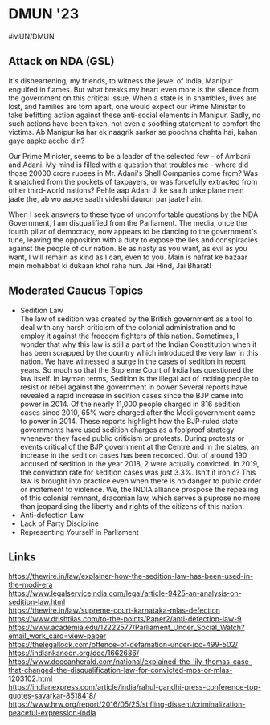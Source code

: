 # DMUN '23
#MUN/DMUN

## Attack on NDA (GSL)
It's disheartening, my friends, to witness the jewel of India, Manipur engulfed in flames. But what breaks my heart even more is the silence from the government on this critical issue. When a state is in shambles, lives are lost, and families are torn apart, one would expect our Prime Minister to take befitting action against these anti-social elements in Manipur. Sadly, no such actions have been taken, not even a soothing statement to comfort the victims. Ab Manipur ka har ek naagrik sarkar se poochna chahta hai, kahan gaye aapke acche din?

Our Prime Minister, seems to be a leader of the selected few - of Ambani and Adani. My mind is filled with a question that troubles me - where did those 20000 crore rupees in Mr. Adani's Shell Companies come from? Was it snatched from the pockets of taxpayers, or was forcefully extracted from other third-world nations? Pehle aap Adani Ji ke saath unke plane mein jaate the, ab wo aapke saath videshi dauron par jaate hain. 

When I seek answers to these type of uncomfortable questions by the NDA Government, I am disqualified from the Parliament. The media, once the fourth pillar of democracy, now appears to be dancing to the government's tune, leaving the opposition with a duty to expose the lies and conspiracies against the people of our nation. Be as nasty as you want, as evil as you want, I will remain as kind as I can, even to you. Main is nafrat ke bazaar mein mohabbat ki dukaan khol raha hun.  Jai Hind, Jai Bharat!

## Moderated Caucus Topics
- Sedition Law  
The law of sedition was created by the British government as a tool to deal with any harsh criticism of the colonial administration and to employ it against the freedom fighters of this nation. Sometimes, I wonder that why this law is still a part of the Indian Constitution when it has been scrapped by the country which introduced the very law in this nation. We have witnessed a surge in the cases of sedition in recent years. So much so that the Supreme Court of India has questioned the law itself. In layman terms, Sedition is the illegal act of inciting people to resist or rebel against the government in power Several reports have revealed a rapid increase in sedition cases since the BJP came into power in 2014. Of the nearly 11,000 people charged in 816 sedition cases since 2010, 65% were charged after the Modi government came to power in 2014. These reports highlight how the BJP-ruled state governments have used sedition charges as a foolproof strategy whenever they faced public criticism or protests. During protests or events critical of the BJP government at the Centre and in the states, an increase in the sedition cases has been recorded. Out of around 190 accused of sedition in the year 2018, 2 were actually convicted. In 2019, the conviction rate for sedition cases was just 3.3%. Isn't it ironic? This law is brought into practice even when there is no danger to public order or incitement to violence. We, the INDIA alliance prospose the repealing of this colonial remnant, draconian law, which serves a puprose no more than jeopardising the liberty and rights of the citizens of this nation. 
- Anti-defection Law
- Lack of Party Discipline
- Representing Yourself in Parliament

## Links
https://thewire.in/law/explainer-how-the-sedition-law-has-been-used-in-the-modi-era  
https://www.legalserviceindia.com/legal/article-9425-an-analysis-on-sedition-law.html  
https://thewire.in/law/supreme-court-karnataka-mlas-defection  
https://www.drishtiias.com/to-the-points/Paper2/anti-defection-law-9  
https://www.academia.edu/12222577/Parliament_Under_Social_Watch?email_work_card=view-paper  
https://thelegallock.com/offence-of-defamation-under-ipc-499-502/  
https://indiankanoon.org/doc/1662686/  
https://www.deccanherald.com/national/explained-the-lily-thomas-case-that-changed-the-disqualification-law-for-convicted-mps-or-mlas-1203102.html  
https://indianexpress.com/article/india/rahul-gandhi-press-conference-top-quotes-savarkar-8518418/  
https://www.hrw.org/report/2016/05/25/stifling-dissent/criminalization-peaceful-expression-india  